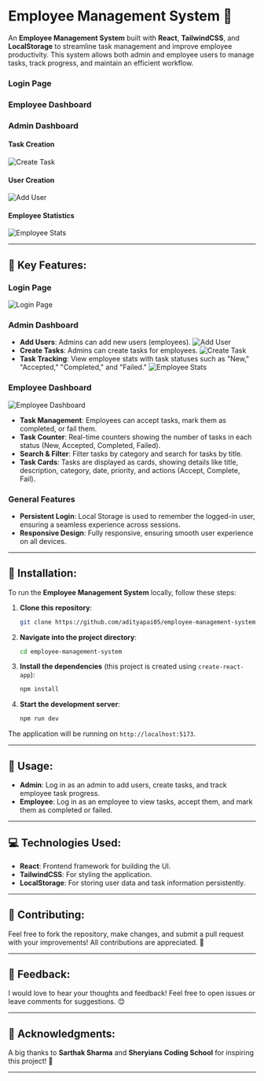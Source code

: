 # Employee Management System 💼

An **Employee Management System** built with **React**, **TailwindCSS**, and **LocalStorage** to streamline task management and improve employee productivity. This system allows both admin and employee users to manage tasks, track progress, and maintain an efficient workflow.


### Login Page

### Employee Dashboard

### Admin Dashboard
#### Task Creation
![Create Task](assets/create_task.png)
#### User Creation
![Add User](assets/add_user.png)
#### Employee Statistics
![Employee Stats](assets/emp_stats.png)


---

## 🌟 **Key Features**:

### Login Page
![Login Page](assets/login_page.png)
### Admin Dashboard
- **Add Users**: Admins can add new users (employees).
![Add User](assets/add_user.png)
- **Create Tasks**: Admins can create tasks for employees.
![Create Task](assets/create_task.png)
- **Task Tracking**: View employee stats with task statuses such as "New," "Accepted," "Completed," and "Failed."
![Employee Stats](assets/emp_stats.png)

### Employee Dashboard
![Employee Dashboard](assets/emp_dashboard.png)
- **Task Management**: Employees can accept tasks, mark them as completed, or fail them.
- **Task Counter**: Real-time counters showing the number of tasks in each status (New, Accepted, Completed, Failed).
- **Search & Filter**: Filter tasks by category and search for tasks by title.
- **Task Cards**: Tasks are displayed as cards, showing details like title, description, category, date, priority, and actions (Accept, Complete, Fail).

### General Features
- **Persistent Login**: Local Storage is used to remember the logged-in user, ensuring a seamless experience across sessions.
- **Responsive Design**: Fully responsive, ensuring smooth user experience on all devices.

---

## 🚀 **Installation**:

To run the **Employee Management System** locally, follow these steps:

1. **Clone this repository**:
   ```bash
   git clone https://github.com/adityapai05/employee-management-system.git
   ```

2. **Navigate into the project directory**:
   ```bash
   cd employee-management-system
   ```

3. **Install the dependencies** (this project is created using `create-react-app`):
   ```bash
   npm install
   ```

4. **Start the development server**:
   ```bash
   npm run dev
   ```

The application will be running on `http://localhost:5173`.

---

## 📝 **Usage**:

- **Admin**: Log in as an admin to add users, create tasks, and track employee task progress.
- **Employee**: Log in as an employee to view tasks, accept them, and mark them as completed or failed.

---

## 💻 **Technologies Used**:
- **React**: Frontend framework for building the UI.
- **TailwindCSS**: For styling the application.
- **LocalStorage**: For storing user data and task information persistently.

---

## 🤝 **Contributing**:

Feel free to fork the repository, make changes, and submit a pull request with your improvements! All contributions are appreciated. 🙌

---

## 💬 **Feedback**:

I would love to hear your thoughts and feedback! Feel free to open issues or leave comments for suggestions. 😊

---

## 🙏 **Acknowledgments**:

A big thanks to **Sarthak Sharma** and **Sheryians Coding School** for inspiring this project! 🙏

---
